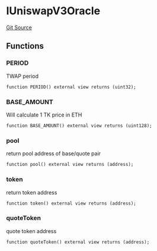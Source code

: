 # IUniswapV3Oracle
[Git Source](https://github.com/KYRDTeam/ilo-contracts/blob/af88dd9b3e8283ab97b6c9511aeb7bb607e3649d/src/interfaces/IUniswapV3Oracle.sol)


## Functions
### PERIOD

TWAP period


```solidity
function PERIOD() external view returns (uint32);
```

### BASE_AMOUNT

Will calculate 1 TK price in ETH


```solidity
function BASE_AMOUNT() external view returns (uint128);
```

### pool

return pool address of base/quote pair


```solidity
function pool() external view returns (address);
```

### token

return token address


```solidity
function token() external view returns (address);
```

### quoteToken

quote token address


```solidity
function quoteToken() external view returns (address);
```

